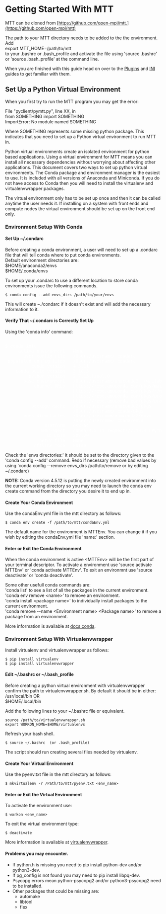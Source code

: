 # Getting Started With MTT

MTT can be cloned from [https://github.com/open-mpi/mtt.](https://github.com/open-mpi/mtt)

The path to your MTT directory needs to be added to the the environment. Add   
export MTT_HOME=/path/to/mtt  
 to your .bashrc or .bash_profile and activate the file using 'source .bashrc' or 'source .bash_profile' at the command line. 

When you are finished with this guide head on over to the [Plugins](./plugins_docs.md) and [INI](./ini_docs.md) guides to get familiar with them.

## Set Up a Python Virtual Environment
When you first try to run the MTT program you may get the error:  
  
File "pyclient/pymtt.py", line XX, in <module>    
from SOMETHING import SOMETHING   
ImportError: No module named SOMETHING      

Where SOMETHING represents some missing python package. This indicates that you need to set up a Python virtual environment to run MTT in.

Python virtual environments create an isolated environment for python based applications. Using a virtual environment for MTT means you can install all necessary dependencies without worrying about affecting other applications. This document covers two ways to set up python virtual environments. The Conda package and environment manager is the easiest to use. It is included with all versions of Anaconda and Miniconda. If you do not have access to Conda then you will need to install the virtualenv and virtualenvwrapper packages.

The virtual environment only has to be set up once and then it can be called anytime the user needs it. If installing on a system with front ends and compute nodes the virtual environment should be set up on the front end only.

### Environment Setup With Conda

#### Set Up ~/.condarc
Before creating a conda environment, a user will need to set up a .condarc file that will tell conda where to put conda environments.   
Default environment directories are:  
$HOME/anaconda2/envs  
$HOME/.conda/envs

To set up your .condarc to use a different location to store conda environments issue the following commands.

	$ conda config --add envs_dirs /path/to/your/envs

This will create ~./condarc if it doesn't exist and will add the necessary information to it. 

#### Verify That ~/.condarc is Correctly Set Up
Using the 'conda info' command:

<pre><font color="white">
$ conda info  
     active environment : None  
       user config file : /Users/username/.condarc  
 populated config files : /Users/username/.condarc  
          conda version : 4.5.11  
    conda-build version : 3.10.5  
         python version : 2.7.15.final.0  
       base environment : /Users/username/anaconda2  (writable)  
           channel URLs : https://repo.anaconda.com/pkgs/main/osx-64  
                          https://repo.anaconda.com/pkgs/r/noarch  
                          https://repo.anaconda.com/pkgs/pro/osx-64  
                          https://repo.anaconda.com/pkgs/pro/noarch  
          package cache : /Users/username/anaconda2/pkgs  
                          /Users/username/.conda/pkgs  
       envs directories : /Users/username/anaconda2/envs  
                          /Users/username/.conda/envs  
               platform : osx-64  
             user-agent : conda/4.5.11 requests/2.18.4 CPython/2.7.15 Darwin/17.7.0 OSX/10.13.6  
                UID:GID : 502:20  
             netrc file : None  
           offline mode : False   
</font></pre>

 Check the 'envs directories:' it should be set to the directory given to the 'conda config --add' command. Redo if necessary (remove bad values by using 'conda config --remove envs_dirs /path/to/remove or by editing ~/.condarc)

**NOTE:**  Conda version 4.5.12 is putting the newly created environment into the current working directory so you may need to launch the conda env create command from the directory you desire it to end up in. 

#### Create Your Conda Environment
Use the condaEnv.yml file in the mtt directory as follows:

	$ conda env create -f /path/to/mtt/condaEnv.yml 

The default name for the environment is MTTEnv. You can change it if you wish by editing the condaEnv.yml file 'name:' section.

#### Enter or Exit the Conda Environment
When the conda environment is active \<MTTEnv\> will be the first part of your terminal descriptor. To activate a environment use 'source activate MTTEnv' or 'conda activate MTTEnv'. To exit an environmnt use 'source deactivate' or 'conda deactivate'.

Some other usefull conda commands are:  
'conda list' to see a list of all the packages in the current environment.  
'conda env remove \<name\>' to remove an environment.  
'conda install \<package name\>' to individually install packages to the current environment.  
'conda remove --name \<Environment name\> \<Package name\>' to remove a package from an environment.

More information is available at [docs.conda](https://docs.conda.io/en/latest/help-support.html). 
### Environment Setup With Virtualenvwrapper

Install virtualenv and virtualenvwrapper as follows:

	$ pip install virtualenv
	$ pip install virtualenvwrapper

#### Edit ~/.bashrc or ~/.bash_profile
Before creating a python virtual environment with virtualenvwrapper confirm the path to virtualenvwrapper.sh. By default it should be in either:  
/usr/local/bin   OR  
$HOME/.local/bin

Add the following lines to your ~/.bashrc file or equivalent. 

	source /path/to/virtualenvwrapper.sh
	export WORKON_HOME=$HOME/virtualenvs

Refresh your bash shell.

	$ source ~/.bashrc  (or .bash_profile)

The script should run creating several files needed by virtualenv.

#### Create Your Virtual Environment 
Use the pyenv.txt file in the mtt directory as follows:

	$ mkvirtualenv -r /Path/to/mtt/pyenv.txt <env_name>

#### Enter or Exit the Virtual Environment
To activate the environment use:

	$ workon <env_name>

To exit the virtual environment type:

	$ deactivate

More information is available at [virtualenvwrapper](https://virtualenvwrapper.readthedocs.io/en/latest/).
#### Problems you may encounter.

* If python.h is missing you need to pip install python-dev and/or python3-dev.
* If pg_config is not found you may need to pip install libpq-dev.
* Psycopg errors mean python-psycopg2 and/or python3-psycopg2 need to be installed.
* Other packages that could be missing are:
  * automake
  * libtool
  * flex
 
